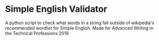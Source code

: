 # Simple English Validator
A python script to check what words in a string fall outside of wikipedia's recommended wordlist for Simple English.
Made for Advanced Writing in the Technical Professions 2019
